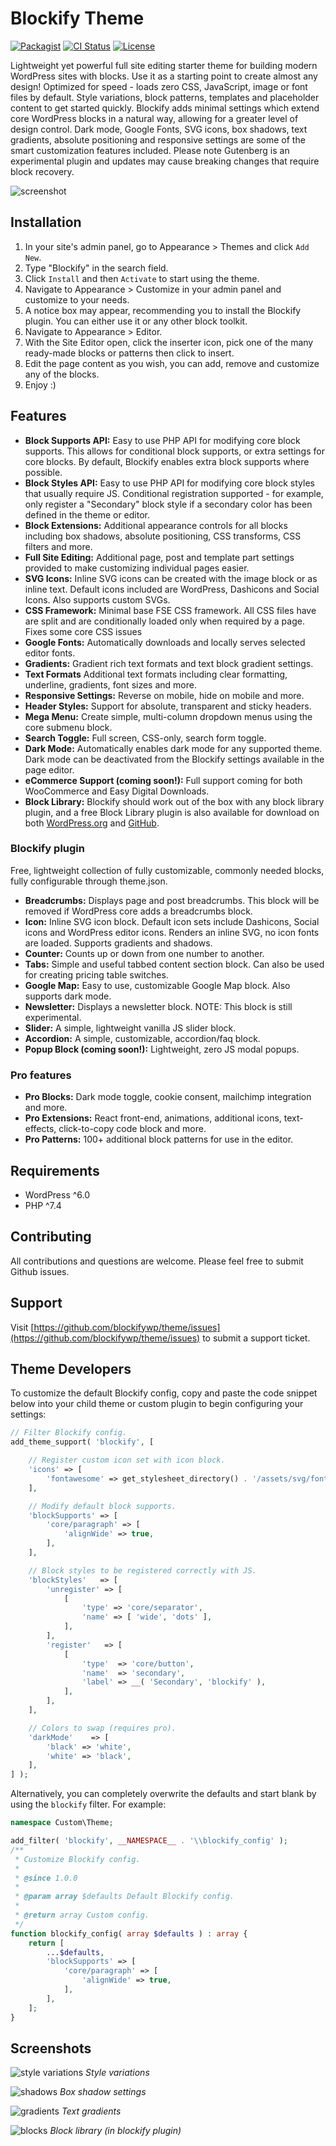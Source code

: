 # Blockify Theme

[![Packagist](https://img.shields.io/packagist/v/blockify/theme.svg?color=239922&style=popout)](https://packagist.org/packages/blockify/theme)
[![CI Status](https://github.com/blockifywp/theme/actions/workflows/integrate.yml/badge.svg)](https://github.com/blockifywp/theme/actions)
[![License](https://img.shields.io/badge/License-GPLv2-blue.svg)](https://github.com/blockifywp/theme/blob/main/LICENSE)

Lightweight yet powerful full site editing starter theme for building modern WordPress sites with blocks. Use it as a starting point to create almost any design! Optimized for speed - loads zero CSS, JavaScript, image or font files by default. Style variations, block patterns, templates and placeholder content to get started quickly. Blockify adds minimal settings which extend core WordPress blocks in a natural way, allowing for a greater level of design control. Dark mode, Google Fonts, SVG icons, box shadows, text gradients, absolute positioning and responsive settings are some of the smart customization features included. Please note Gutenberg is an experimental plugin and updates may cause breaking changes that require block recovery.

![screenshot](https://raw.githubusercontent.com/blockifywp/theme/aaf0f14b2db28b37e69a8ee52a8d7d565e691355/screenshot.png)

## Installation

1. In your site's admin panel, go to Appearance > Themes and click `Add New`.
2. Type "Blockify" in the search field.
3. Click `Install` and then `Activate` to start using the theme.
4. Navigate to Appearance > Customize in your admin panel and customize to your needs.
5. A notice box may appear, recommending you to install the Blockify plugin. You can either use it or any other block toolkit.
4. Navigate to Appearance > Editor.
7. With the Site Editor open, click the inserter icon, pick one of the many ready-made blocks or patterns then click to insert.
8. Edit the page content as you wish, you can add, remove and customize any of the blocks.
9. Enjoy :)

## Features

- **Block Supports API:** Easy to use PHP API for modifying core block supports. This allows for conditional block supports, or extra settings for core blocks. By default, Blockify enables extra block supports where possible.
- **Block Styles API:** Easy to use PHP API for modifying core block styles that usually require JS. Conditional registration supported - for example, only register a "Secondary" block style if a secondary color has been defined in the theme or editor.
- **Block Extensions:** Additional appearance controls for all blocks including box shadows, absolute positioning, CSS transforms, CSS filters and more.
- **Full Site Editing:** Additional page, post and template part settings provided to make customizing individual pages easier.
- **SVG Icons:** Inline SVG icons can be created with the image block or as inline text. Default icons included are WordPress, Dashicons and Social Icons. Also supports custom SVGs.
- **CSS Framework:** Minimal base FSE CSS framework. All CSS files have are split and are conditionally loaded only when required by a page. Fixes some core CSS issues
- **Google Fonts:** Automatically downloads and locally serves selected editor fonts.
- **Gradients:** Gradient rich text formats and text block gradient settings.
- **Text Formats** Additional text formats including clear formatting, underline, gradients, font sizes and more.
- **Responsive Settings:** Reverse on mobile, hide on mobile and more.
- **Header Styles:** Support for absolute, transparent and sticky headers.
- **Mega Menu:** Create simple, multi-column dropdown menus using the core submenu block.
- **Search Toggle:** Full screen, CSS-only, search form toggle.
- **Dark Mode:** Automatically enables dark mode for any supported theme. Dark mode can be deactivated from the Blockify settings available in the page editor.
- **eCommerce Support (coming soon!):** Full support coming for both WooCommerce and Easy Digital Downloads.
- **Block Library:** Blockify should work out of the box with any block library plugin, and a free Block Library plugin is also available for download on both [WordPress.org](https://wordpress.org/plugins/blockify) and [GitHub](https://github.com/blockifywp/plugin). 

### Blockify plugin

Free, lightweight collection of fully customizable, commonly needed blocks, fully configurable through theme.json.

- **Breadcrumbs:** Displays page and post breadcrumbs. This block will be removed if WordPress core adds a breadcrumbs block.
- **Icon:** Inline SVG icon block. Default icon sets include Dashicons, Social icons and WordPress editor icons. Renders an inline SVG, no icon fonts are loaded. Supports gradients and shadows.
- **Counter:** Counts up or down from one number to another.
- **Tabs:** Simple and useful tabbed content section block. Can also be used for creating pricing table switches.
- **Google Map:** Easy to use, customizable Google Map block. Also supports dark mode.
- **Newsletter:** Displays a newsletter block. NOTE: This block is still experimental.
- **Slider:** A simple, lightweight vanilla JS slider block.
- **Accordion:** A simple, customizable, accordion/faq block.  
- **Popup Block (coming soon!):** Lightweight, zero JS modal popups.

### Pro features

- **Pro Blocks:** Dark mode toggle, cookie consent, mailchimp integration and more.
- **Pro Extensions:** React front-end, animations, additional icons, text-effects, click-to-copy code block and more. 
- **Pro Patterns:** 100+ additional block patterns for use in the editor.

## Requirements

- WordPress ^6.0
- PHP ^7.4

## Contributing

All contributions and questions are welcome. Please feel free to submit Github issues.

## Support

Visit [https://github.com/blockifywp/theme/issues](https://github.com/blockifywp/theme/issues) to submit a support ticket. 

## Theme Developers

To customize the default Blockify config, copy and paste the code snippet below into your child theme or custom plugin to begin configuring your settings:

```php
// Filter Blockify config.
add_theme_support( 'blockify', [

	// Register custom icon set with icon block.
	'icons' => [
		'fontawesome' => get_stylesheet_directory() . '/assets/svg/fontawesome',
	],

	// Modify default block supports.
	'blockSupports' => [
		'core/paragraph' => [
			'alignWide' => true,
		],
	],

	// Block styles to be registered correctly with JS.
	'blockStyles'   => [
		'unregister' => [
			[
				'type' => 'core/separator',
				'name' => [ 'wide', 'dots' ],
			],
		],
		'register'   => [
			[
				'type'  => 'core/button',
				'name'  => 'secondary',
				'label' => __( 'Secondary', 'blockify' ),
			],
		],
	],

	// Colors to swap (requires pro).
	'darkMode'	  => [
		'black' => 'white',
		'white' => 'black',
	],
] );
```

Alternatively, you can completely overwrite the defaults and start blank by using the `blockify` filter. For example:

```php
namespace Custom\Theme;

add_filter( 'blockify', __NAMESPACE__ . '\\blockify_config' );
/**
 * Customize Blockify config.
 *
 * @since 1.0.0
 *
 * @param array $defaults Default Blockify config.
 *
 * @return array Custom config.
 */
function blockify_config( array $defaults ) : array {
	return [
		...$defaults,
		'blockSupports' => [
			'core/paragraph' => [
				'alignWide' => true,
			],
		],
	];
}
```

## Screenshots

![style variations](https://user-images.githubusercontent.com/24793388/185838708-af499ccc-78e9-4b4f-8075-239b47c71f9d.gif)
*Style variations*

![shadows](https://ps.w.org/blockify/assets/screenshot-2.png)
*Box shadow settings*

![gradients](https://ps.w.org/blockify/assets/screenshot-3.png)
*Text gradients*

![blocks](https://ps.w.org/blockify/assets/screenshot-1.png)
*Block library (in blockify plugin)*
